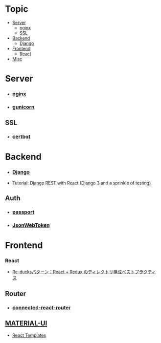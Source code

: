 # Topic
- [Server](#server)
  - [nginx](#nginx)
  - [SSL](#ssl)
- [Backend](#backend)
  - [Django](#django)
- [Frontend](#frontend)
  - [React](#react)
- [Misc](#misc)

# Server
- ### [nginx](https://www.nginx.com/)
- ### [gunicorn](https://gunicorn.org/)
## SSL
- ### [certbot](https://certbot.eff.org/)
# Backend
- ### [Django](https://www.djangoproject.com/)
- [Tutorial: Django REST with React (Django 3 and a sprinkle of testing)](https://www.valentinog.com/blog/drf/)
## Auth
- ### [passport](http://www.passportjs.org/)
- ### [JsonWebToken](https://github.com/auth0/node-jsonwebtoken)
# Frontend
### React
- [Re-ducksパターン：React + Redux のディレクトリ構成ベストプラクティス](https://noah.plus/blog/021/)
## Router
- ### [connected-react-router](https://github.com/supasate/connected-react-router)
## [MATERIAL-UI](https://material-ui.com/)
- [React Templates](https://material-ui.com/getting-started/templates/)
